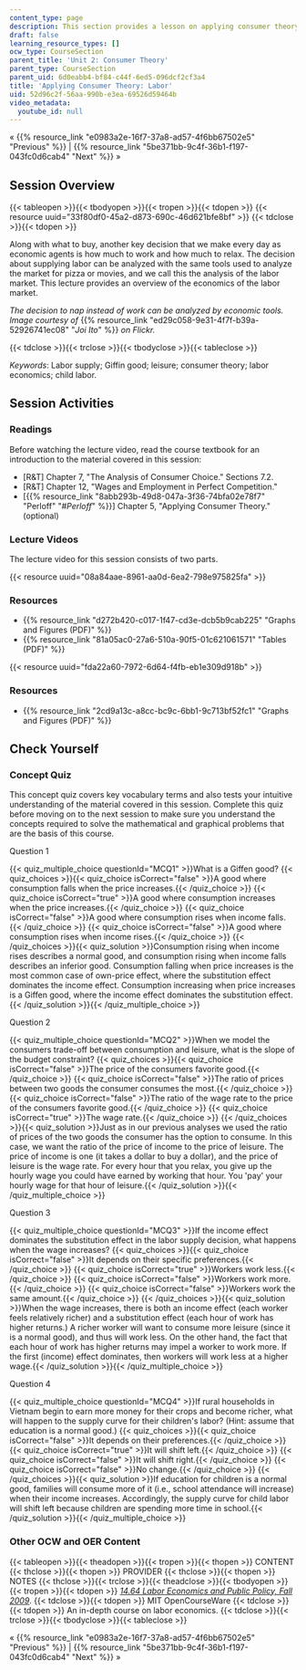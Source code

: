 ```yaml
---
content_type: page
description: This section provides a lesson on applying consumer theory.
draft: false
learning_resource_types: []
ocw_type: CourseSection
parent_title: 'Unit 2: Consumer Theory'
parent_type: CourseSection
parent_uid: 6d0eabb4-bf84-c44f-6ed5-096dcf2cf3a4
title: 'Applying Consumer Theory: Labor'
uid: 52d96c2f-56aa-990b-e3ea-69526d59464b
video_metadata:
  youtube_id: null
---
```

« {{% resource_link "e0983a2e-16f7-37a8-ad57-4f6bb67502e5" "Previous" %}} | {{% resource_link "5be371bb-9c4f-36b1-f197-043fc0d6cab4" "Next" %}} »

## Session Overview

{{< tableopen >}}{{< tbodyopen >}}{{< tropen >}}{{< tdopen >}}
{{< resource uuid="33f80df0-45a2-d873-690c-46d621bfe8bf" >}}
{{< tdclose >}}{{< tdopen >}}

Along with what to buy, another key decision that we make every day as economic agents is how much to work and how much to relax. The decision about supplying labor can be analyzed with the same tools used to analyze the market for pizza or movies, and we call this the analysis of the labor market. This lecture provides an overview of the economics of the labor market.

*The decision to nap instead of work can be analyzed by economic tools. Image courtesy of* {{% resource_link "ed29c058-9e31-4f7f-b39a-52926741ec08" "*Joi Ito*" %}} *on Flickr.*

{{< tdclose >}}{{< trclose >}}{{< tbodyclose >}}{{< tableclose >}}

*Keywords*: Labor supply; Giffin good; leisure; consumer theory; labor economics; child labor.

## Session Activities

### Readings

Before watching the lecture video, read the course textbook for an introduction to the material covered in this session:

- \[R&T\] Chapter 7, "The Analysis of Consumer Choice." Sections 7.2.
- \[R&T\] Chapter 12, "Wages and Employment in Perfect Competition."
- \[{{% resource_link "8abb293b-49d8-047a-3f36-74bfa02e78f7" "Perloff" "#_Perloff_" %}}\] Chapter 5, "Applying Consumer Theory." (optional)

### Lecture Videos

The lecture video for this session consists of two parts.

{{< resource uuid="08a84aae-8961-aa0d-6ea2-798e975825fa" >}}

### Resources

- {{% resource_link "d272b420-c017-1f47-cd3e-dcb5b9cab225" "Graphs and Figures (PDF)" %}}
- {{% resource_link "81a05ac0-27a6-510a-90f5-01c621061571" "Tables (PDF)" %}}

{{< resource uuid="fda22a60-7972-6d64-f4fb-eb1e309d918b" >}}

### Resources

- {{% resource_link "2cd9a13c-a8cc-bc9c-6bb1-9c713bf52fc1" "Graphs and Figures (PDF)" %}}

## Check Yourself

### Concept Quiz

This concept quiz covers key vocabulary terms and also tests your intuitive understanding of the material covered in this session. Complete this quiz before moving on to the next session to make sure you understand the concepts required to solve the mathematical and graphical problems that are the basis of this course.

Question 1

{{< quiz_multiple_choice questionId="MCQ1" >}}What is a Giffen good? {{< quiz_choices >}}{{< quiz_choice isCorrect="false" >}}A good where consumption falls when the price increases.{{< /quiz_choice >}} {{< quiz_choice isCorrect="true" >}}A good where consumption increases when the price increases.{{< /quiz_choice >}} {{< quiz_choice isCorrect="false" >}}A good where consumption rises when income falls.{{< /quiz_choice >}} {{< quiz_choice isCorrect="false" >}}A good where consumption rises when income rises.{{< /quiz_choice >}} {{< /quiz_choices >}}{{< quiz_solution >}}Consumption rising when income rises describes a normal good, and consumption rising when income falls describes an inferior good. Consumption falling when price increases is the most common case of own-price effect, where the substitution effect dominates the income effect. Consumption increasing when price increases is a Giffen good, where the income effect dominates the substitution effect.{{< /quiz_solution >}}{{< /quiz_multiple_choice >}}

Question 2

{{< quiz_multiple_choice questionId="MCQ2" >}}When we model the consumers trade-off between consumption and leisure, what is the slope of the budget constraint? {{< quiz_choices >}}{{< quiz_choice isCorrect="false" >}}The price of the consumers favorite good.{{< /quiz_choice >}} {{< quiz_choice isCorrect="false" >}}The ratio of prices between two goods the consumer consumes the most.{{< /quiz_choice >}} {{< quiz_choice isCorrect="false" >}}The ratio of the wage rate to the price of the consumers favorite good.{{< /quiz_choice >}} {{< quiz_choice isCorrect="true" >}}The wage rate.{{< /quiz_choice >}} {{< /quiz_choices >}}{{< quiz_solution >}}Just as in our previous analyses we used the ratio of prices of the two goods the consumer has the option to consume. In this case, we want the ratio of the price of income to the price of leisure. The price of income is one (it takes a dollar to buy a dollar), and the price of leisure is the wage rate. For every hour that you relax, you give up the hourly wage you could have earned by working that hour. You 'pay' your hourly wage for that hour of leisure.{{< /quiz_solution >}}{{< /quiz_multiple_choice >}}

Question 3

{{< quiz_multiple_choice questionId="MCQ3" >}}If the income effect dominates the substitution effect in the labor supply decision, what happens when the wage increases? {{< quiz_choices >}}{{< quiz_choice isCorrect="false" >}}It depends on their specific preferences.{{< /quiz_choice >}} {{< quiz_choice isCorrect="true" >}}Workers work less.{{< /quiz_choice >}} {{< quiz_choice isCorrect="false" >}}Workers work more.{{< /quiz_choice >}} {{< quiz_choice isCorrect="false" >}}Workers work the same amount.{{< /quiz_choice >}} {{< /quiz_choices >}}{{< quiz_solution >}}When the wage increases, there is both an income effect (each worker feels relatively richer) and a substitution effect (each hour of work has higher returns.) A richer worker will want to consume more leisure (since it is a normal good), and thus will work less. On the other hand, the fact that each hour of work has higher returns may impel a worker to work more. If the first (income) effect dominates, then workers will work less at a higher wage.{{< /quiz_solution >}}{{< /quiz_multiple_choice >}}

Question 4

{{< quiz_multiple_choice questionId="MCQ4" >}}If rural households in Vietnam begin to earn more money for their crops and become richer, what will happen to the supply curve for their children's labor? (Hint: assume that education is a normal good.) {{< quiz_choices >}}{{< quiz_choice isCorrect="false" >}}It depends on their preferences.{{< /quiz_choice >}} {{< quiz_choice isCorrect="true" >}}It will shift left.{{< /quiz_choice >}} {{< quiz_choice isCorrect="false" >}}It will shift right.{{< /quiz_choice >}} {{< quiz_choice isCorrect="false" >}}No change.{{< /quiz_choice >}} {{< /quiz_choices >}}{{< quiz_solution >}}If education for children is a normal good, families will consume more of it (i.e., school attendance will increase) when their income increases. Accordingly, the supply curve for child labor will shift left because children are spending more time in school.{{< /quiz_solution >}}{{< /quiz_multiple_choice >}}

### Other OCW and OER Content

{{< tableopen >}}{{< theadopen >}}{{< tropen >}}{{< thopen >}}
CONTENT
{{< thclose >}}{{< thopen >}}
PROVIDER
{{< thclose >}}{{< thopen >}}
NOTES
{{< thclose >}}{{< trclose >}}{{< theadclose >}}{{< tbodyopen >}}{{< tropen >}}{{< tdopen >}}
[*14.64 Labor Economics and Public Policy, Fall 2009*](/courses/14-64-labor-economics-and-public-policy-fall-2009).
{{< tdclose >}}{{< tdopen >}}
MIT OpenCourseWare
{{< tdclose >}}{{< tdopen >}}
An in-depth course on labor economics.
{{< tdclose >}}{{< trclose >}}{{< tbodyclose >}}{{< tableclose >}}

« {{% resource_link "e0983a2e-16f7-37a8-ad57-4f6bb67502e5" "Previous" %}} | {{% resource_link "5be371bb-9c4f-36b1-f197-043fc0d6cab4" "Next" %}} »